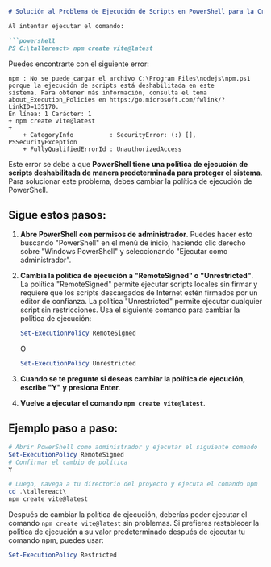 ```markdown
# Solución al Problema de Ejecución de Scripts en PowerShell para la Creación de Proyecto React con Vite

Al intentar ejecutar el comando:

```powershell
PS C:\tallereact> npm create vite@latest
```

Puedes encontrarte con el siguiente error:

```plaintext
npm : No se puede cargar el archivo C:\Program Files\nodejs\npm.ps1 porque la ejecución de scripts está deshabilitada en este
sistema. Para obtener más información, consulta el tema about_Execution_Policies en https:/go.microsoft.com/fwlink/?LinkID=135170.
En línea: 1 Carácter: 1
+ npm create vite@latest
+ 
    + CategoryInfo          : SecurityError: (:) [], PSSecurityException
    + FullyQualifiedErrorId : UnauthorizedAccess
```

Este error se debe a que **PowerShell tiene una política de ejecución de scripts deshabilitada de manera predeterminada para proteger el sistema**. Para solucionar este problema, debes cambiar la política de ejecución de PowerShell.

## Sigue estos pasos:

1. **Abre PowerShell con permisos de administrador**. Puedes hacer esto buscando "PowerShell" en el menú de inicio, haciendo clic derecho sobre "Windows PowerShell" y seleccionando "Ejecutar como administrador".

2. **Cambia la política de ejecución a "RemoteSigned" o "Unrestricted"**. La política "RemoteSigned" permite ejecutar scripts locales sin firmar y requiere que los scripts descargados de Internet estén firmados por un editor de confianza. La política "Unrestricted" permite ejecutar cualquier script sin restricciones. Usa el siguiente comando para cambiar la política de ejecución:

   ```powershell
   Set-ExecutionPolicy RemoteSigned
   ```

   O

   ```powershell
   Set-ExecutionPolicy Unrestricted
   ```

3. **Cuando se te pregunte si deseas cambiar la política de ejecución, escribe "Y" y presiona Enter**.

4. **Vuelve a ejecutar el comando `npm create vite@latest`**.

## Ejemplo paso a paso:

```powershell
# Abrir PowerShell como administrador y ejecutar el siguiente comando
Set-ExecutionPolicy RemoteSigned
# Confirmar el cambio de política
Y

# Luego, navega a tu directorio del proyecto y ejecuta el comando npm
cd .\tallereact\
npm create vite@latest
```

Después de cambiar la política de ejecución, deberías poder ejecutar el comando `npm create vite@latest` sin problemas. Si prefieres restablecer la política de ejecución a su valor predeterminado después de ejecutar tu comando npm, puedes usar:

```powershell
Set-ExecutionPolicy Restricted
```
```
